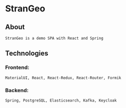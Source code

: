 # StranGeo
## About
    StranGeo is a demo SPA with React and Spring

## Technologies
### Frontend:  
    MaterialUI, React, React-Redux, React-Router, Formik
### Backend:   
    Spring, PostgreSQL, Elasticsearch, Kafka, Keycloak
